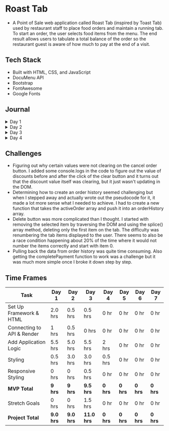 # Roast Tab
-   A Point of Sale web application called Roast Tab (inspired by Toast Tab) used by restaurant staff to place food orders and maintain a running tab. To start an order, the user selects food items from the menu. The end result allows users to tabulate a total balance of the order so the restaurant guest is aware of how much to pay at the end of a visit.

## Tech Stack
-   Built with HTML, CSS, and JavaScript
-   DocuMenu API
-   Bootstrap
-   FontAwesome
-   Google Fonts

## Journal

<details>
  <summary>Day 1</summary>

#### Set Up

-   Build initial files and connect HTML, CSS, and JS.
-   Add CSS libraries: Bootstrap and Font Awesome.

#### HTML & CSS

-   Add a navbar and a sample button with an event listener that logs text in the console when clicked.
-   Build initial HTML layout with 3 main sections: tab-area, menu-area, and total-area.
-   Create a table for menu items to be added to every time a menu item is selected.
-   Very minor styling, enough to help identify div sizes.

#### JavaScript

-   Expand on button event handler to append a new table row to the tab area with the name of the food item.
-   Loop through array of selected food items, grab the price, and reduce it to a total bill price.
-   Add a Cancel Order button and Send Order button.
-   Add a modal when Pay button is clicked to bring up the payment screen.
-   Add logic to calculate meals tax and to accept a user input value for discounts.

#### Other

-   Examine Postman output and create a sample data set so that I'm not making too many expensive API calls during initial build.
-   Create initial ReadMe file to keep track of progress each day.

      ![Initial Layout](https://i.imgur.com/eixEAK2.png)
      ![Initial Logic](https://media.giphy.com/media/xDddjFdHnXiMHm2eMD/giphy.gif)

    </details>

<details>
     <summary>Day 2</summary>

#### JavaScript
-   Debug calculation of discounts, taxes, and subtotal.
-   Work on logic for order history.
-   Added calculation of total bill based on refactored discounts, taxes, and subtotal.
-   Work on delete button functionality and renumbering of the tab items.
-   Refactor adding items so that the buttons get generated based on the API response dynamically and scales based on number of returned items.
-   Dynamically add event handlers to each of the aforementioned menu option buttons.

#### HTML & CSS
-   Style all sections.
-   Add tabs to menu section and style buttons.
-   Position buttons and minor responsive styling.

#### Other
-   Update sample data with more menu items.

![Day 2 Progress](https://i.imgur.com/ZD5Wol5.png)
![Day 2 Progress](https://media.giphy.com/media/vMLObyTvGXVsarJBYM/giphy.gif)


</details>

<details>
     <summary>Day 3</summary>

#### JavaScript
-   Add logic to create a new order history card on the click of Send.
-   Add logic to pull back order ticket information back to the tab area.
-   Disable editing of an existing order for MVP.
-   Payment functionality.
-   Reverse order of order history to show most recent orders first.

#### HTML & CSS
-   Install new font and color theme to match Toast styling.
-   Add a new order type indicator to differentiate between new orders and old orders.
-   Add a New Order button.
-   Minor responsive styling.
-   Add wiggle for when new ticket orders are added.

#### Other
-   Add a login modal.
-   Add logic for logging in and logging out.

![Day 3 Progress](https://i.imgur.com/tB0cAyV.png)
![Day 3 Progress](https://media.giphy.com/media/OJaEw0B5ChJilPI3ag/giphy.gif)


</details>

<details>
     <summary>Day 4</summary>

#### JavaScript
-   Spent most of the morning debugging the completePayment functionality.
-   Add more validation logic for when payment has been complete (hide/show/disable buttons). 9 to 1

#### HTML & CSS
-   Style log in modal and buttons.

#### Other
-   Payment confirmation 1 to 1:30.

![Day 3 Progress](https://i.imgur.com/tB0cAyV.png)
![Day 3 Progress](https://media.giphy.com/media/OJaEw0B5ChJilPI3ag/giphy.gif)


</details>

## Challenges

-   Figuring out why certain values were not clearing on the cancel order button. I added some console.logs in the code to figure out the value of discounts before and after the click of the clear button and it turns out that the discount value itself was clearing, but it just wasn't updating in the DOM.
-   Determining how to create an order history seemed challenging but when I stepped away and actually wrote out the pseudocode for it, it made a lot more sense what I needed to achieve. I had to create a new function that takes the activeOrder array and push it into an orderHistory array.
-   Delete button was more complicated than I thought. I started with removing the selected item by traversing the DOM and using the splice() array method, deleting only the first item on the tab. The difficulty was renumbering the tab items displayed to the user. There seems to also be a race condition happening about 20% of the time where it would not number the items correctly and start with item 0.
-   Pulling back the data from order history was quite time consuming. Also getting the completePayment function to work was a challenge but it was much more simple once I broke it down step by step.

## Time Frames

| Task                       | Day 1       | Day 2       | Day 3        | Day 4     | Day 5     | Day 6     | Day 7     |
| -------------------------- | ----------- | ----------- | ------------ | --------- | --------- | --------- | --------- |
| Set Up Framework & HTML    | 2.0 hrs     | 0.5 hrs     | 0.5 hrs      | 0 hr      | 0 hr      | 0 hr      | 0 hr      |
| Connecting to API & Render | 1 hrs       | 0.5 hrs     | 0 hrs        | 0 hr      | 0 hr      | 0 hr      | 0 hr      |
| Add Application Logic      | 5.5 hrs     | 5.0 hrs     | 5.5 hrs      | 2 hrs     | 0 hr      | 0 hr      | 0 hr      |
| Styling                    | 0.5 hrs     | 3.0 hrs     | 3.0 hrs      | 0.5 hrs   | 0 hr      | 0 hr      | 0 hr      |
| Responsive Styling         | 0 hrs       | 0 hrs       | 0.5 hrs      | 0 hr      | 0 hr      | 0 hr      | 0 hr      |
| **MVP Total**              | **9 hrs**   | **9 hrs**   | **9.5 hrs**  | **0 hrs** | **0 hrs** | **0 hrs** | **0 hrs** |
| Stretch Goals              | 0 hrs       | 0 hrs       | 1.5 hrs      | 0 hr      | 0 hr      | 0 hr      | 0 hr      |
| **Project Total**          | **9.0 hrs** | **9.0 hrs** | **11.0 hrs** | **0 hrs** | **0 hrs** | **0 hrs** | **0 hrs** |
